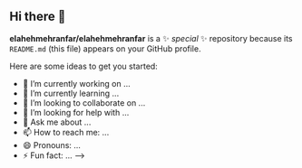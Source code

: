 ## Hi there 👋

<!--
# 💻 Tech Stack:
![CSS3](https://img.shields.io/badge/css3-%231572B6.svg?style=for-the-badge&logo=css3&logoColor=white) ![JavaScript](https://img.shields.io/badge/javascript-%23323330.svg?style=for-the-badge&logo=javascript&logoColor=%23F7DF1E) ![Vite](https://img.shields.io/badge/vite-%23646CFF.svg?style=for-the-badge&logo=vite&logoColor=white)
# 📊 GitHub Stats:
![](https://github-readme-stats.vercel.app/api?username=elahehmehranfar&theme=dracula&hide_border=false&include_all_commits=false&count_private=false)<br/>
![](https://github-readme-streak-stats.herokuapp.com/?user=elahehmehranfar&theme=dracula&hide_border=false)<br/>
![](https://github-readme-stats.vercel.app/api/top-langs/?username=elahehmehranfar&theme=dracula&hide_border=false&include_all_commits=false&count_private=false&layout=compact)

### ✍️ Random Dev Quote
![](https://quotes-github-readme.vercel.app/api?type=horizontal&theme=tokyonight)

---
[![](https://visitcount.itsvg.in/api?id=elahehmehranfar&icon=2&color=6)](https://visitcount.itsvg.in)

<!-- Proudly created with GPRM ( https://gprm.itsvg.in ) -->
**elahehmehranfar/elahehmehranfar** is a ✨ _special_ ✨ repository because its `README.md` (this file) appears on your GitHub profile.

Here are some ideas to get you started:

- 🔭 I’m currently working on ...
- 🌱 I’m currently learning ...
- 👯 I’m looking to collaborate on ...
- 🤔 I’m looking for help with ...
- 💬 Ask me about ...
- 📫 How to reach me: ...
- 😄 Pronouns: ...
- ⚡ Fun fact: ...
-->

